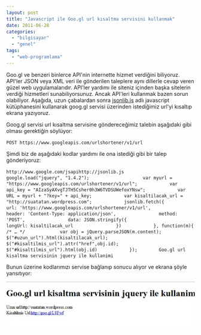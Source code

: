 ```yaml
---
layout: post
title: "Javascript ile Goo.gl url kısaltma servisini kullanmak"
date: 2011-06-28
categories: 
  - "bilgisayar"
  - "genel"
tags: 
  - "web-programlama"
---
```


Goo.gl ve benzeri binlerce API'nin internette hizmet verdiğini biliyoruz. API'ler JSON veya XML veri ile gönderilen taleplere aynı dillerle cevap veren güzel web uygulamalarıdır. API'ler yardımı ile siteniz içinden başka sitelerin verdiği hizmetleri sunabiliyorsunuz. Ancak API'leri kullanmak bazen sorun olabiliyor. Aşağıda, uzun çabalardan sonra [jsonlib.js](http://call.jsonlib.com/ "Jsonlib kütüphanesinin sayfası") adlı javascript kütüphanesini kullanarak goog.gl servisi üzerinden istediğimiz url'yi kısaltıp ekrana yazıyoruz.  
  
Goog.gl servisi url kısaltma servisine göndereceğimiz talebin aşağıdaki gibi olması gerektiğin söylüyor:  

```
POST https://www.googleapis.com/urlshortener/v1/url 
```

  
Şimdi biz de aşağıdaki kodlar yardımı ile ona istediği gibi bir talep gönderiyoruz:  

```
http://www.google.com/jsapihttp://jsonlib.js            google.load("jquery", "1.4.2");                    var myurl = "https://www.googleapis.com/urlshortener/v1/url";            var api_key = "AIzaSyAXvgTJTH5Csher0h3W6TVDSUWefoxYNsw";            var URL = myurl + "?key=" + api_key;            var kisaltilacak_url = "http://suatatan.wordpress.com";            jsonlib.fetch({                url: 'https://www.googleapis.com/urlshortener/v1/url',                header: 'Content-Type: application/json',                method: 'POST',                data: JSON.stringify({                    longUrl: kisaltilacak_url                })            }, function(m){                /* … */				var obj = jQuery.parseJSON(m.content);				$("#uzun_url").html(kisaltilacak_url);				$("#kisaltilmis_url").attr("href",obj.id);				$("#kisaltilmis_url").html(obj.id)            });        Goo.gl url kisaltma servisinin jquery ile kullanimi
```

  
Bunun üzerine kodlarımızı servise bağlanıp sonucu alıyor ve ekrana şöyle yansıtıyor:  
  
[![](/images/ekran-alc4b1ntc4b1sc4b1.jpg "Ekran Alıntısı")](http://suatatan.wordpress.com/wp-content/uploads/2011/06/ekran-alc4b1ntc4b1sc4b1.jpg)
